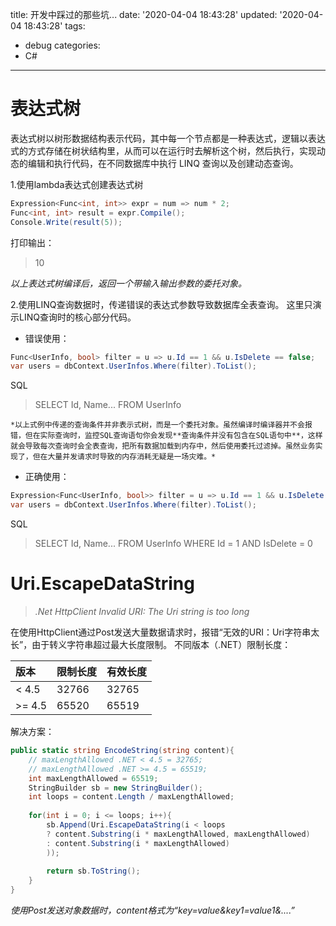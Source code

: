 title: 开发中踩过的那些坑...
date: '2020-04-04 18:43:28'
updated: '2020-04-04 18:43:28'
tags:
  - debug
categories:
  - C#
---
# 表达式树
表达式树以树形数据结构表示代码，其中每一个节点都是一种表达式，逻辑以表达式的方式存储在树状结构里，从而可以在运行时去解析这个树，然后执行，实现动态的编辑和执行代码，在不同数据库中执行 LINQ 查询以及创建动态查询。
<!--more -->
1.使用lambda表达式创建表达式树
``` C#
Expression<Func<int, int>> expr = num => num * 2;
Func<int, int> result = expr.Compile();
Console.Write(result(5));
```
打印输出：
> 10

*以上表达式树编译后，返回一个带输入输出参数的委托对象。*

2.使用LINQ查询数据时，传递错误的表达式参数导致数据库全表查询。
这里只演示LINQ查询时的核心部分代码。
- 错误使用：
``` C#
Func<UserInfo, bool> filter = u => u.Id == 1 && u.IsDelete == false;
var users = dbContext.UserInfos.Where(filter).ToList();
```
SQL
> SELECT Id, Name... FROM UserInfo

	*以上式例中传递的查询条件并非表示式树，而是一个委托对象。虽然编译时编译器并不会报错，但在实际查询时，监控SQL查询语句你会发现**查询条件并没有包含在SQL语句中**，这样就会导致每次查询时会全表查询，把所有数据加载到内存中，然后使用委托过滤掉。虽然业务实现了，但在大量并发请求时导致的内存消耗无疑是一场灾难。*
	
- 正确使用：
``` C#
Expression<Func<UserInfo, bool>> filter = u => u.Id == 1 && u.IsDelete == false;
var users = dbContext.UserInfos.Where(filter).ToList();
```
SQL
> SELECT Id, Name... FROM UserInfo WHERE Id = 1 AND IsDelete = 0

# Uri.EscapeDataString
> *.Net HttpClient Invalid URI: The Uri string is too long*

在使用HttpClient通过Post发送大量数据请求时，报错“无效的URI：Uri字符串太长”，由于转义字符串超过最大长度限制。
不同版本（.NET）限制长度：

| 版本  | 限制长度  | 有效长度  |
| :------------ | :------------ | :------------ |
|  < 4.5   |  32766  | 32765   |
|  >= 4.5 | 65520   | 65519   | 

解决方案：
``` C#
public static string EncodeString(string content){
    // maxLengthAllowed .NET < 4.5 = 32765;
    // maxLengthAllowed .NET >= 4.5 = 65519;
    int maxLengthAllowed = 65519;
    StringBuilder sb = new StringBuilder();
	int loops = content.Length / maxLengthAllowed;
	
	for(int i = 0; i <= loops; i++){
		sb.Append(Uri.EscapeDataString(i < loops 
		? content.Substring(i * maxLengthAllowed, maxLengthAllowed)
		: content.Substring(i * maxLengthAllowed)
		));
		
		return sb.ToString();
	}
}
```
*使用Post发送对象数据时，content格式为“key=value&key1=value1&....”*
